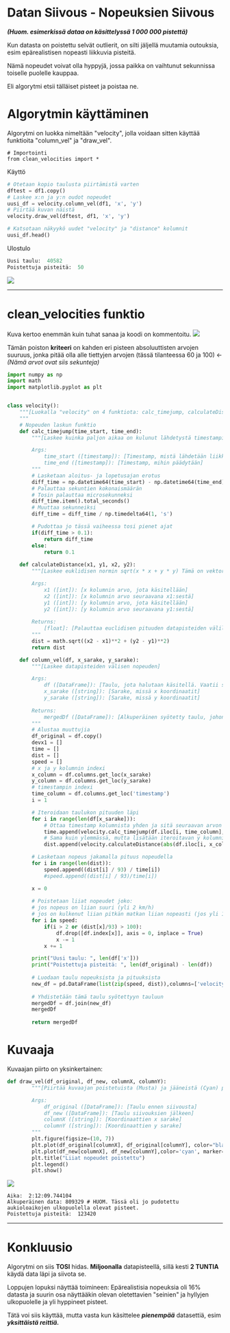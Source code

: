 Datan Siivous - Nopeuksien Siivous
=

***(Huom. esimerkissä dataa on käsittelyssä 1 000 000 pistettä)***

Kun datasta on poistettu selvät outlierit, on silti jäljellä muutamia outouksia, esim epärealistisen nopeasti liikkuvia pisteitä.

Nämä nopeudet voivat olla hyppyjä, jossa paikka on vaihtunut sekunnissa toiselle puolelle kauppaa.

Eli algorytmi etsii tälläiset pisteet ja poistaa ne.

# Algorytmin käyttäminen

Algorytmi on luokka nimeltään "velocity", jolla voidaan sitten käyttää funktioita "column_vel" ja "draw_vel".
```python=
# Importointi
from clean_velocities import *
```

Käyttö
```python
# Otetaan kopio taulusta piirtämistä varten
dftest = df1.copy()
# Laskee x:n ja y:n oudot nopeudet
uusi_df = velocity.column_vel(df1, 'x', 'y')
# Piirtää kuvan näistä
velocity.draw_vel(dftest, df1, 'x', 'y')

# Katsotaan näkyykö uudet "velocity" ja "distance" kolumnit
uusi_df.head()
```

Ulostulo
```python
Uusi taulu:  40582
Poistettuja pisteitä:  50
```
![](https://gitlab.dclabra.fi/wiki/uploads/upload_16af4a7b11cb7be5a0f7597d499c1af3.png)

---

# clean_velocities funktio

Kuva kertoo enemmän kuin tuhat sanaa ja koodi on kommentoitu.
![](https://gitlab.dclabra.fi/wiki/uploads/upload_3d2af79897d4542ce54a3b54861309d5.png)

Tämän poiston **kriteeri** on kahden eri pisteen absoluuttisten arvojen suuruus, jonka pitää olla alle tiettyjen arvojen (tässä tilanteessa 60 ja 100) &larr; *(Nämä arvot ovat siis sekunteja)*

```python
import numpy as np
import math
import matplotlib.pyplot as plt


class velocity():
    """[Luokalla "velocity" on 4 funktiota: calc_timejump, calculateDistance, column_vel & draw_vel]
    """
    # Nopeuden laskun funktio
    def calc_timejump(time_start, time_end):
        """[Laskee kuinka paljon aikaa on kulunut lähdetystä timestampista toiseen.]

        Args:
            time_start ([timestamp]): [Timestamp, mistä lähdetään liikkelle]
            time_end ([timestamp]): [Timestamp, mihin päädytään] 
        """
        # Lasketaan aloitus- ja lopetusajan erotus
        diff_time = np.datetime64(time_start) - np.datetime64(time_end)
        # Palauttaa sekuntien kokonaismäärän
        # Tosin palauttaa microsekunneksi
        diff_time.item().total_seconds()
        # Muuttaa sekunneiksi
        diff_time = diff_time / np.timedelta64(1, 's')

        # Pudottaa jo tässä vaiheessa tosi pienet ajat
        if(diff_time > 0.1):
            return diff_time
        else:
            return 0.1
        
    def calculateDistance(x1, y1, x2, y2): 
        """[Laskee euklidisen normin sqrt(x * x + y * y) Tämä on vektorin pituus origosta pisteeseen]

        Args:
            x1 ([int]): [x kolumnin arvo, jota käsitellään]
            x2 ([int]): [x kolumnin arvo seuraavana x1:sestä]
            y1 ([int]): [y kolumnin arvo, jota käsitellään]
            y2 ([int]): [y kolumnin arvo seuraavana y1:sestä]
            
        Returns:
            [float]: [Palauttaa euclidisen pituuden datapisteiden välillä]
        """
        dist = math.sqrt((x2 - x1)**2 + (y2 - y1)**2)  
        return dist

    def column_vel(df, x_sarake, y_sarake):
        """[Laskee datapisteiden välisen nopeuden]

        Args:
            df ([DataFrame]): [Taulu, jota halutaan käsitellä. Vaatii sarakkeet 'x', 'y' & 'timestamp']
            x_sarake ([string]): [Sarake, missä x koordinaatit]
            y_sarake ([string]): [Sarake, missä y koordinaatit]
            
        Returns:
            mergedDf ([DataFrame]): [Alkuperäinen syötetty taulu, johon on lisätty 'velocity' ja 'distance' sarakkeet]
        """
        # Alustaa muuttujia
        df_original = df.copy()
        devx1 = []
        time = []
        dist = []
        speed = []
        # x ja y kolumnin indexi
        x_column = df.columns.get_loc(x_sarake)
        y_column = df.columns.get_loc(y_sarake)
        # timestampin indexi
        time_column = df.columns.get_loc('timestamp')
        i = 1

        # Iteroidaan taulukon pituuden läpi
        for i in range(len(df[x_sarake])):
            # Ottaa timestamp kolumnista yhden ja sitä seuraavan arvon ja laskee niiden välisen nopeuden
            time.append(velocity.calc_timejump(df.iloc[i, time_column], df.iloc[i+1, time_column]))
            # Sama kuin ylemmässä, mutta lisätään iteroitavan y kolumnin mukaan ja laskeetaan niiden välisen pituuden
            dist.append(velocity.calculateDistance(abs(df.iloc[i, x_column]), abs(df.iloc[i, y_column]),abs(df.iloc[i+1, x_column]), abs(df.iloc[i+1, y_column])))

        # Lasketaan nopeus jakamalla pituus nopeudella
        for i in range(len(dist)):
            speed.append((dist[i] / 93) / time[i])
            #speed.append((dist[i] / 93)/time[i])

        x = 0
        
        # Poistetaan liiat nopeudet joko:
        # jos nopeus on liian suuri (yli 2 km/h)
        # jos on kulkenut liian pitkän matkan liian nopeasti (jos yli 100 pistettä)
        for i in speed:
            if(i > 2 or (dist[x]/93) > 100):
                df.drop([df.index[x]], axis = 0, inplace = True)
                x -= 1
            x += 1

        print("Uusi taulu: ", len(df['x'])) 
        print("Poistettuja pisteitä: ", len(df_original) - len(df))
        
        # Luodaan taulu nopeuksista ja pituuksista
        new_df = pd.DataFrame(list(zip(speed, dist)),columns=['velocity', 'distance'])
        
        # Yhdistetään tämä taulu syötettyyn tauluun
        mergedDf = df.join(new_df)
        mergedDf
        
        return mergedDf
```

# Kuvaaja
Kuvaajan piirto on yksinkertainen:

```python
def draw_vel(df_original, df_new, columnX, columnY):
        """[Piirtää kuvaajan poistetuista (Musta) ja jääneistä (Cyan) pisteistä]

        Args:
            df_original ([DataFrame]): [Taulu ennen siivousta]
            df_new ([DataFrame]): [Taulu siivouksien jälkeen]
            columnX ([string]): [Koordinaattien x sarake]
            columnY ([string]): [Koordinaattien y sarake]
        """
        plt.figure(figsize=(10, 7))
        plt.plot(df_original[columnX], df_original[columnY], color="black", marker='o', linestyle='dashed', linewidth=0.2, markersize=3, label="Poistettu")
        plt.plot(df_new[columnX], df_new[columnY],color='cyan', marker='o',linewidth=0.2, markersize=2, markevery=3, label="Jääneet", alpha=0.3)
        plt.title("Liiat nopeudet poistettu")
        plt.legend()
        plt.show()
```
![](https://gitlab.dclabra.fi/wiki/uploads/upload_0d83d60eaadf85e61b82b3d69647ae26.png)
```
Aika:  2:12:09.744104
Alkuperäinen data: 809329 # HUOM. Tässä oli jo pudotettu aukioloaikojen ulkopuolella olevat pisteet.
Poistettuja pisteitä:  123420
```

---
# Konkluusio
Algorytmi on siis **TOSI** hidas. **Miljoonalla** datapisteellä, sillä kesti **2 TUNTIA** käydä data läpi ja siivota se.

Loppujen lopuksi näyttää toimineen: Epärealistisia nopeuksia oli 16% datasta ja suurin osa näyttääkin olevan oletettavien "seinien" ja hyllyjen ulkopuolelle ja yli hyppineet pisteet.

Tätä voi siis käyttää, mutta vasta kun käsittelee ***pienempää*** datasettiä, esim ***yksittäistä reittiä.***